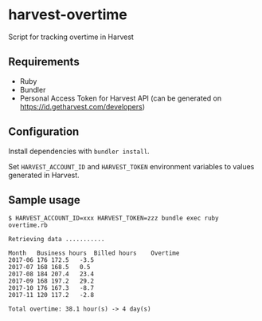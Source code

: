 # harvest-overtime

Script for tracking overtime in Harvest

## Requirements

* Ruby
* Bundler
* Personal Access Token for Harvest API (can be generated on https://id.getharvest.com/developers)

## Configuration

Install dependencies with `bundler install`.

Set `HARVEST_ACCOUNT_ID` and `HARVEST_TOKEN` environment variables to values generated in Harvest.

## Sample usage

```
$ HARVEST_ACCOUNT_ID=xxx HARVEST_TOKEN=zzz bundle exec ruby overtime.rb

Retrieving data ...........

Month	Business hours	Billed hours	Overtime
2017-06	176	172.5	-3.5
2017-07	168	168.5	0.5
2017-08	184	207.4	23.4
2017-09	168	197.2	29.2
2017-10	176	167.3	-8.7
2017-11	120	117.2	-2.8

Total overtime: 38.1 hour(s) -> 4 day(s)
```
